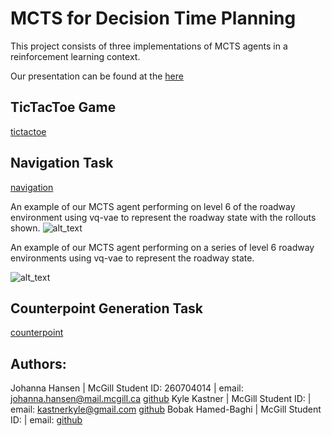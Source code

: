 # MCTS for Decision Time Planning

This project consists of three implementations of MCTS agents in a reinforcement learning 
context. 

Our presentation can be found at the [here](https://docs.google.com/presentation/d/1Hr9rWROJK0cbpJSw84OBIwv4QQP5CkCYjcoN2OVs6NQ/edit?usp=sharing)


## TicTacToe Game
[tictactoe](https://github.com/rllabmcgill/MCTS_function_approximation/blob/master/tictactoe/README.md)

## Navigation Task

[navigation](https://github.com/rllabmcgill/MCTS_function_approximation/blob/master/trajectories/README.md)

An example of our MCTS agent performing on level 6 of the roadway environment using vq-vae to represent the roadway state with the rollouts shown.
![alt_text](https://github.com/rllabmcgill/MCTS_function_approximation/blob/master/trajectories/seed_353_reward_10_gap_5.gif)

An example of our MCTS agent performing on a series of level 6 roadway environments using vq-vae to represent the roadway state.

![alt_text](https://github.com/rllabmcgill/MCTS_function_approximation/blob/master/trajectories/multi_episode.gif)

 
## Counterpoint Generation Task
[counterpoint](https://github.com/rllabmcgill/MCTS_function_approximation/blob/master/counterpoint/README.md)


## Authors:
Johanna Hansen | McGill Student ID: 260704014 | email: johanna.hansen@mail.mcgill.ca [github](http://github.com/johannah)
Kyle Kastner | McGill Student ID:  | email: kastnerkyle@gmail.com [github](http://github.com/kastnerkyle)
Bobak Hamed-Baghi | McGill Student ID: | email:  [github](http://github.com/GamerAlien)

